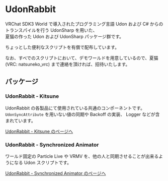 # UdonRabbit

VRChat SDK3 World で導入されたプログラミング言語 Udon および C# からのトランスパイルを行う UdonSharp を用いた、  
夏猫の作った Udon および UdonSharp パッケージ群です。

ちょっとした便利なスクリプトを有償で配布しています。

なお、すべでのスクリプトにおいて、デモワールドを用意しているので、夏猫 (VRC: natsuneko_vrc) まで連絡を頂ければ、招待いたします。

## パッケージ

### UdonRabbit - Kitsune

UdonRabbit の各製品にて使用されている共通のコンポーネントです。  
`UdonSyncAttribute` を用いない値の同期や Backoff の実装、 Logger などが含まれています。

[UdonRabbit - Kitsune のページへ](/UdonRabbit/Packages/Kitsune)

### UdonRabbit - Synchronized Animator

ワールド固定の Particle Live や VRMV を、他の人と同期させることが出来るようになる Udon スクリプトです。

[UdonRabbit - Synchronized Animator のページへ](/UdonRabbit/Packages/SynchronizedAnimator)
